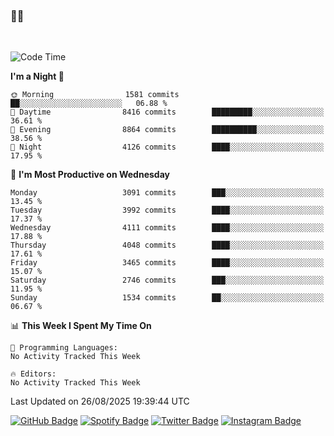 ### 🤙🍺

<!-- <a href="https://github-readme-stats.vercel.app/api?username=hzak2xx&count_private=true&show_icons=true&theme=dracula">
  <img align="center" src="https://github-readme-stats.vercel.app/api?username=hzak2xx&count_private=true&show_icons=true&theme=dracula" />
</a>
</br> -->
</br>

<!--START_SECTION:waka-->
![Code Time](http://img.shields.io/badge/Code%20Time-4%2C209%20hrs%2040%20mins-blue)

**I'm a Night 🦉** 

```text
🌞 Morning                1581 commits        ██░░░░░░░░░░░░░░░░░░░░░░░   06.88 % 
🌆 Daytime                8416 commits        █████████░░░░░░░░░░░░░░░░   36.61 % 
🌃 Evening                8864 commits        ██████████░░░░░░░░░░░░░░░   38.56 % 
🌙 Night                  4126 commits        ████░░░░░░░░░░░░░░░░░░░░░   17.95 % 
```
📅 **I'm Most Productive on Wednesday** 

```text
Monday                   3091 commits        ███░░░░░░░░░░░░░░░░░░░░░░   13.45 % 
Tuesday                  3992 commits        ████░░░░░░░░░░░░░░░░░░░░░   17.37 % 
Wednesday                4111 commits        ████░░░░░░░░░░░░░░░░░░░░░   17.88 % 
Thursday                 4048 commits        ████░░░░░░░░░░░░░░░░░░░░░   17.61 % 
Friday                   3465 commits        ████░░░░░░░░░░░░░░░░░░░░░   15.07 % 
Saturday                 2746 commits        ███░░░░░░░░░░░░░░░░░░░░░░   11.95 % 
Sunday                   1534 commits        ██░░░░░░░░░░░░░░░░░░░░░░░   06.67 % 
```


📊 **This Week I Spent My Time On** 

```text
💬 Programming Languages: 
No Activity Tracked This Week

🔥 Editors: 
No Activity Tracked This Week
```


 Last Updated on 26/08/2025 19:39:44 UTC
<!--END_SECTION:waka-->

[![GitHub Badge](https://img.shields.io/badge/GitHub-100000?style=for-the-badge&logo=github&logoColor=white)](https://github.com/hzak2xx)
[![Spotify Badge](https://img.shields.io/badge/Spotify-1ED760?&style=for-the-badge&logo=spotify&logoColor=white)](https://open.spotify.com/user/uf90s6sbbh75a1mt44clkhkvf)
[![Twitter Badge](https://img.shields.io/badge/Twitter-1DA1F2?style=for-the-badge&logo=twitter&logoColor=white)](https://twitter.com/hzak2xx)
[![Instagram Badge](https://img.shields.io/badge/Instagram-E4405F?style=for-the-badge&logo=instagram&logoColor=white)](https://www.instagram.com/hzak2xx/)

